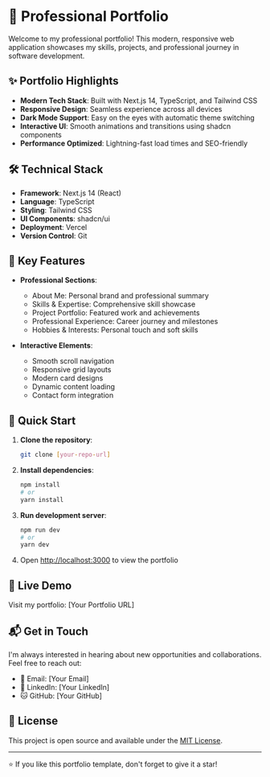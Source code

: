 # 🚀 Professional Portfolio

Welcome to my professional portfolio! This modern, responsive web application showcases my skills, projects, and professional journey in software development.

## ✨ Portfolio Highlights

- **Modern Tech Stack**: Built with Next.js 14, TypeScript, and Tailwind CSS
- **Responsive Design**: Seamless experience across all devices
- **Dark Mode Support**: Easy on the eyes with automatic theme switching
- **Interactive UI**: Smooth animations and transitions using shadcn components
- **Performance Optimized**: Lightning-fast load times and SEO-friendly

## 🛠️ Technical Stack

- **Framework**: Next.js 14 (React)
- **Language**: TypeScript
- **Styling**: Tailwind CSS
- **UI Components**: shadcn/ui
- **Deployment**: Vercel
- **Version Control**: Git

## 🎯 Key Features

- **Professional Sections**:
  - About Me: Personal brand and professional summary
  - Skills & Expertise: Comprehensive skill showcase
  - Project Portfolio: Featured work and achievements
  - Professional Experience: Career journey and milestones
  - Hobbies & Interests: Personal touch and soft skills

- **Interactive Elements**:
  - Smooth scroll navigation
  - Responsive grid layouts
  - Modern card designs
  - Dynamic content loading
  - Contact form integration

## 🚀 Quick Start

1. **Clone the repository**:
   ```bash
   git clone [your-repo-url]
   ```

2. **Install dependencies**:
   ```bash
   npm install
   # or
   yarn install
   ```

3. **Run development server**:
   ```bash
   npm run dev
   # or
   yarn dev
   ```

4. Open [http://localhost:3000](http://localhost:3000) to view the portfolio

## 📱 Live Demo

Visit my portfolio: [Your Portfolio URL]

## 📬 Get in Touch

I'm always interested in hearing about new opportunities and collaborations. Feel free to reach out:

- 📧 Email: [Your Email]
- 💼 LinkedIn: [Your LinkedIn]
- 🐱 GitHub: [Your GitHub]

## 📄 License

This project is open source and available under the [MIT License](LICENSE).

---
⭐ If you like this portfolio template, don't forget to give it a star!
